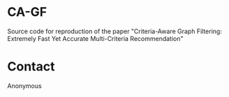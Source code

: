 # CA-GF
Source code for reproduction of the paper "Criteria-Aware Graph Filtering:
Extremely Fast Yet Accurate Multi-Criteria Recommendation"

# Contact
Anonymous
